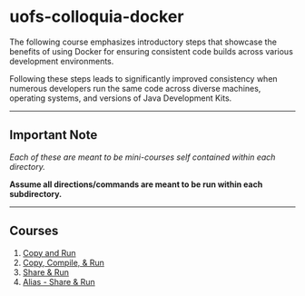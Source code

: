 # uofs-colloquia-docker

The following course emphasizes introductory steps that showcase the benefits of using Docker for ensuring consistent code builds across various development environments.

Following these steps leads to significantly improved consistency when numerous developers run the same code across diverse machines, operating systems, and versions of Java Development Kits.


---
## Important Note

*Each of these are meant to be mini-courses self contained within each directory.*

**Assume all directions/commands are meant to be run within each subdirectory.**

---

## Courses
1. [Copy and Run](./1-copy-class-run/README.md)
2. [Copy, Compile, & Run](./2-compile-run/README.md)
3. [Share & Run](./3-share-run/README.md)
4. [Alias - Share & Run](./4-alias-jcr/README.md)
